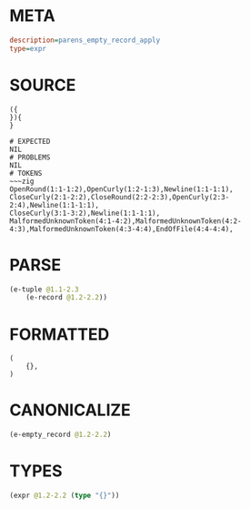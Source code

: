 # META
~~~ini
description=parens_empty_record_apply
type=expr
~~~
# SOURCE
~~~roc
({
}){
}
~~~
~~~
# EXPECTED
NIL
# PROBLEMS
NIL
# TOKENS
~~~zig
OpenRound(1:1-1:2),OpenCurly(1:2-1:3),Newline(1:1-1:1),
CloseCurly(2:1-2:2),CloseRound(2:2-2:3),OpenCurly(2:3-2:4),Newline(1:1-1:1),
CloseCurly(3:1-3:2),Newline(1:1-1:1),
MalformedUnknownToken(4:1-4:2),MalformedUnknownToken(4:2-4:3),MalformedUnknownToken(4:3-4:4),EndOfFile(4:4-4:4),
~~~
# PARSE
~~~clojure
(e-tuple @1.1-2.3
	(e-record @1.2-2.2))
~~~
# FORMATTED
~~~roc
(
	{},
)
~~~
# CANONICALIZE
~~~clojure
(e-empty_record @1.2-2.2)
~~~
# TYPES
~~~clojure
(expr @1.2-2.2 (type "{}"))
~~~
